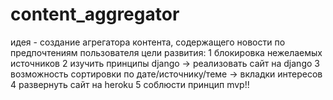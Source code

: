 # content_aggregator
идея - создание агрегатора контента, содержащего новости по предпочтениям пользователя
цели развития: 
  1 блокировка нежелаемых источников
  2 изучить принципы django -> реализовать сайт на django
  3 возможность сортировки по дате/источнику/теме -> вкладки интересов
  4 развернуть сайт на heroku
  5 соблюсти принцип mvp!!
  
